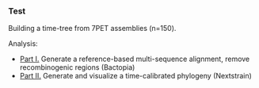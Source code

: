### Test 
Building a time-tree from 7PET assemblies (n=150). 

Analysis:  
- [Part I.](https://github.com/blab/cholera/tree/main/test/bactopia) Generate a reference-based multi-sequence alignment, remove recombinogenic regions (Bactopia) 
- [Part II.](https://github.com/blab/cholera/tree/main/test/nextstrain) Generate and visualize a time-calibrated phylogeny (Nextstrain) 



